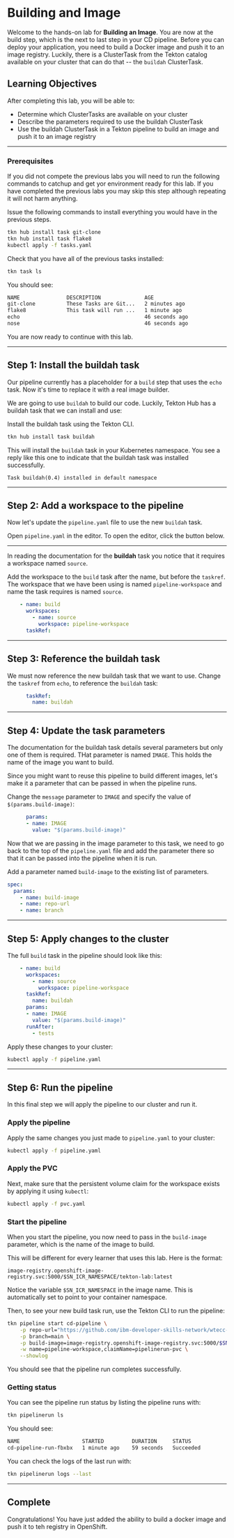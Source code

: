 # Building and Image

Welcome to the hands-on lab for **Building an Image**. You are now at the build step, which is the next to last step in your CD pipeline. Before you can deploy your application, you need to build a Docker image and push it to an image registry. Luckily, there is a ClusterTask from the Tekton catalog available on your cluster that can do that -- the `buildah` ClusterTask.

## Learning Objectives

After completing this lab, you will be able to:

- Determine which ClusterTasks are available on your cluster
- Describe the parameters required to use the buildah ClusterTask
- Use the buildah ClusterTask in a Tekton pipeline to build an image and push it to an image registry

---

### Prerequisites

If you did not compete the previous labs you will need to run the following commands to catchup and get yor environment ready for this lab. If you have completed the previous labs you may skip this step although repeating it will not harm anything.

Issue the following commands to install everything you would have in the previous steps.

```bash
tkn hub install task git-clone
tkn hub install task flake8
kubectl apply -f tasks.yaml
```

Check that you have all of the previous tasks installed:

```bash
tkn task ls
```

You should see:

```txt
NAME               DESCRIPTION              AGE
git-clone          These Tasks are Git...   2 minutes ago
flake8             This task will run ...   1 minute ago
echo                                        46 seconds ago
nose                                        46 seconds ago
```

You are now ready to continue with this lab.

---

## Step 1: Install the buildah task

Our pipeline currently has a placeholder for a `build` step that uses the `echo` task. Now it's time to replace it with a real image builder.

We are going to use `buildah` to build our code. Luckily, Tekton Hub has a buildah task that we can install and use:

Install the buildah task using the Tekton CLI.

```bash
tkn hub install task buildah
```

This will install the `buildah` task in your Kubernetes namespace. You see a reply like this one to indicate that the buildah task was installed successfully.

```
Task buildah(0.4) installed in default namespace
```

---

## Step 2: Add a workspace to the pipeline

Now let's update the `pipeline.yaml` file to use the new `buildah` task.

Open `pipeline.yaml` in the editor. To open the editor, click the button below.

---

In reading the documentation for the **buildah** task you notice that it requires a workspace named `source`. 

Add the workspace to the `build` task after the name, but before the `taskref`. The workspace that we have been using is named `pipeline-workspace` and name the task requires is named `source`.

```yaml
    - name: build
      workspaces:
        - name: source
          workspace: pipeline-workspace          
      taskRef:
```

---

## Step 3: Reference the buildah task

We must now reference the new buildah task that we want to use. Change the `taskref` from `echo`, to reference the `buildah` task:

```yaml
      taskRef:
        name: buildah
```

---

## Step 4: Update the task parameters

The documentation for the buildah task details several parameters but only one of them is required. THat parameter is named `IMAGE`. This holds the name of the image you want to build.

Since you might want to reuse this pipeline to build different images, let's make it a parameter that can be passed in when the pipeline runs.

Change the `message` parameter to `IMAGE` and specify the value of `$(params.build-image)`:

```yaml
      params:
      - name: IMAGE
        value: "$(params.build-image)"
```

Now that we are passing in the image parameter to this task, we need to go back to the top of the `pipeline.yaml` file and add the parameter there so that it can be passed into the pipeline when it is run.

Add a parameter named `build-image` to the existing list of parameters.

```yaml
spec:
  params:
    - name: build-image
    - name: repo-url
    - name: branch
```

---

## Step 5: Apply changes to the cluster

The full `build` task in the pipeline should look like this:

```yaml
    - name: build
      workspaces:
        - name: source
          workspace: pipeline-workspace          
      taskRef:
        name: buildah
      params:
      - name: IMAGE
        value: "$(params.build-image)"
      runAfter:
        - tests
```

Apply these changes to your cluster:

```bash
kubectl apply -f pipeline.yaml
```

---

## Step 6: Run the pipeline

In this final step we will apply the pipeline to our cluster and run it.

### Apply the pipeline

Apply the same changes you just made to `pipeline.yaml` to your cluster:

```bash
kubectl apply -f pipeline.yaml
```

### Apply the PVC

Next, make sure that the persistent volume claim for the workspace exists by applying it using `kubectl`:

```bash
kubectl apply -f pvc.yaml
```

### Start the pipeline

When you start the pipeline, you now need to pass in the `build-image` parameter, which is the name of the image to build.

This will be different for every learner that uses this lab. Here is the format:

```
image-registry.openshift-image-registry.svc:5000/$SN_ICR_NAMESPACE/tekton-lab:latest
```

Notice the variable `$SN_ICR_NAMESPACE` in the image name. This is automatically set to point to your container namespace.

Then, to see your new build task run, use the Tekton CLI to run the pipeline:

```bash
tkn pipeline start cd-pipeline \
    -p repo-url="https://github.com/ibm-developer-skills-network/wtecc-CICD_PracticeCode.git" \
    -p branch=main \
    -p build-image=image-registry.openshift-image-registry.svc:5000/$SN_ICR_NAMESPACE/tekton-lab:latest \
    -w name=pipeline-workspace,claimName=pipelinerun-pvc \
    --showlog
```

You should see that the pipeline run completes successfully.

### Getting status

You can see the pipeline run status by listing the pipeline runs with:

```bash
tkn pipelinerun ls
```

You should see:

```txt
NAME                    STARTED         DURATION     STATUS
cd-pipeline-run-fbxbx   1 minute ago    59 seconds   Succeeded
```

You can check the logs of the last run with:

```bash
tkn pipelinerun logs --last
```

---

## Complete

Congratulations! You have just added the ability to build a docker image and push it to teh registry in OpenShift.
